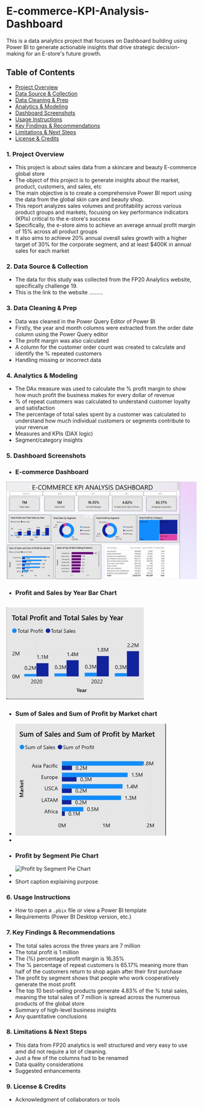 # E-commerce-KPI-Analysis-Dashboard
This is a data analytics project that focuses on Dashboard building using Power BI to generate actionable insights that drive strategic decision-making for an E-store's future growth.

## Table of Contents

- [Project Overview](#project-overview)
- [Data Source & Collection](#data-source-&-collection)
- [Data Cleaning & Prep](#data-cleaning-&-prep)
- [Analytics & Modeling](#analytics-&-modeling)
- [Dashboard Screenshots](#dashboard-screenshots)
- [Usage Instructions](#usage-instructions)
- [Key Findings & Recommendations](#key-findings-&-recommendations)
- [Limitations & Next Steps](#limitations-&-next-steps)
- [License & Credits](#license-&-credits)







### 1. Project Overview
- This project is about sales data from a skincare and beauty E-commerce global store  
- The object of this project is to generate insights about the market, product, customers, and sales, etc
- The main objective is to create a comprehensive Power BI report using the data from the global skin care and beauty shop.
- This report analyzes sales volumes and profitability across various product groups and markets, focusing on key performance indicators (KPIs) critical to the e-store's success
- Specifically, the e-store aims to achieve an average annual profit margin of 15% across all product groups
- It also aims to achieve 20% annual overall sales growth with a higher target of 30% for the corporate segment, and at least $400K in annual sales for each market

### 2. Data Source & Collection
- The data for this study was collected from the FP20 Analytics website, specifically challenge 19.
- This is the link to the website .........

### 3. Data Cleaning & Prep
- Data was cleaned in the Power Query Editor of Power BI 
- Firstly, the year and month columns were extracted from the order date column using the Power Query editor
- The profit margin was also calculated
- A column for the customer order count  was created to calculate and identify the % repeated customers
- Handling missing or incorrect data

### 4. Analytics & Modeling
- The DAx measure was used to calculate the % profit margin to show how much profit the business makes for every dollar of revenue 
- % of repeat customers was calculated to understand customer loyalty and satisfaction
- The percentage of total sales spent by a customer was calculated to understand how much individual customers or segments contribute to your revenue
- Measures and KPIs (DAX logic)
- Segment/category insights

### 5. Dashboard Screenshots
- ### E-commerce Dashboard
![E-commerce Dashboard](dashboard_e-commerce.jpg)

- ### Profit and Sales by Year Bar Chart
![Profit Sales by Year Bar Chart](profit_sales_year.jpg)
-
- ### Sum of Sales and Sum of Profit by Market chart
-  ![Sales and Profit by Market Chart](sales_profit_by_market.jpg)
-
- ### Profit by Segment Pie Chart
  ![Profit by Segment Pie Chart](profit_b_segment.jpg)
-
- Short caption explaining purpose

### 6. Usage Instructions
- How to open a `.pbix` file or view a Power BI template
- Requirements (Power BI Desktop version, etc.)

### 7. Key Findings & Recommendations
- The total sales across the three years are 7 million
- The total profit is 1 million
- The (%) percentage profit margin is 16.35%
- The % percentage of repeat customers is 65.17% meaning more than half of the customers return to shop again after their first purchase
- The profit by segment shows that people who work cooperatively generate the most profit
- The top 10 best-selling products generate 4.83% of the % total sales, meaning the total sales of 7 million is spread across the numerous products of the global store
- Summary of high-level business insights
- Any quantitative conclusions

### 8. Limitations & Next Steps
- This data from FP20 analytics is well structured and very easy to use amd did not require a lot of cleaning. 
- Just a few of the columns had to be renamed 
- Data quality considerations
- Suggested enhancements

### 9. License & Credits
- Acknowledgment of collaborators or tools
